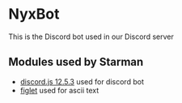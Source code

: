 # NyxBot
This is the Discord bot used in our Discord server

## Modules used by Starman
* [discord.js 12.5.3](https://github.com/discordjs/discord.js) used for discord bot
* [figlet](https://github.com/patorjk/figlet.js) used for ascii text
